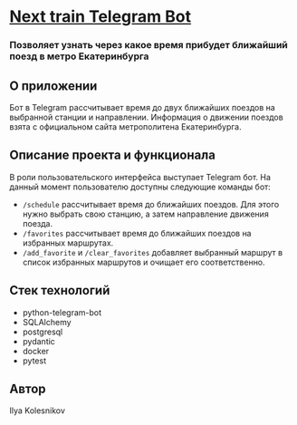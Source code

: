 # [Next train Telegram Bot](https://t.me/yekat_metrobot)
### Позволяет узнать через какое время прибудет ближайший поезд в метро Екатеринбурга


## О приложении
Бот в Telegram рассчитывает время до двух ближайших поездов на выбранной
станции и направлении. Информация о движении поездов взята с официальном сайта
метрополитена Екатеринбурга.


## Описание проекта и функционала
В роли пользовательского интерфейса выступает Telegram бот.
На данный момент пользователю доступны следующие команды бот:
- `/schedule` рассчитывает время до ближайших поездов. Для этого нужно выбрать 
свою станцию, а затем направление движения поезда.
- `/favorites` рассчитывает время до ближайших поездов на избранных маршрутах.
- `/add_favorite` и `/clear_favorites` добавляет выбранный маршрут в список
избранных маршрутов и очищает его соответственно.


## Стек технологий
- python-telegram-bot
- SQLAlchemy
- postgresql
- pydantic
- docker
- pytest


## Автор
Ilya Kolesnikov
